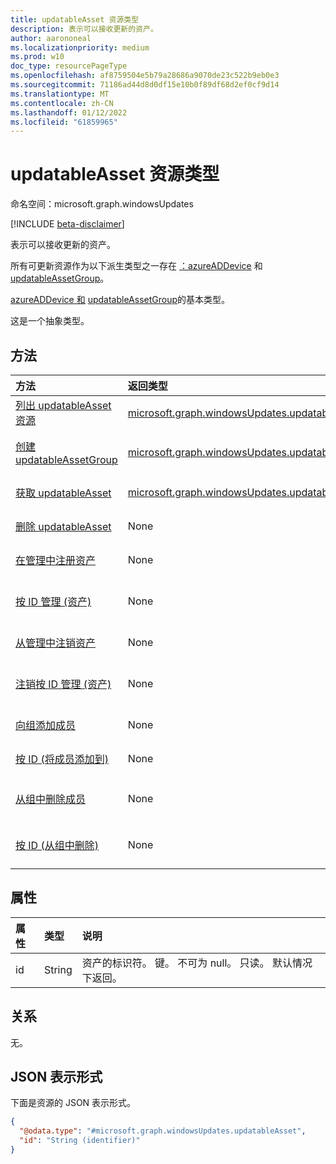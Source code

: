 ```yaml
---
title: updatableAsset 资源类型
description: 表示可以接收更新的资产。
author: aarononeal
ms.localizationpriority: medium
ms.prod: w10
doc_type: resourcePageType
ms.openlocfilehash: af8759504e5b79a28686a9070de23c522b9eb0e3
ms.sourcegitcommit: 71186ad44d8d0df15e10b0f89df68d2ef0cf9d14
ms.translationtype: MT
ms.contentlocale: zh-CN
ms.lasthandoff: 01/12/2022
ms.locfileid: "61859965"
---
```

# <a name="updatableasset-resource-type"></a>updatableAsset 资源类型

命名空间：microsoft.graph.windowsUpdates

[!INCLUDE [beta-disclaimer](../../includes/beta-disclaimer.md)]

表示可以接收更新的资产。

所有可更新资源作为以下派生类型之一存在 [：azureADDevice](../resources/windowsupdates-azureaddevice.md) 和 [updatableAssetGroup](../resources/windowsupdates-updatableassetgroup.md)。

[azureADDevice 和](../resources/windowsupdates-azureaddevice.md) [updatableAssetGroup](../resources/windowsupdates-updatableassetgroup.md)的基本类型。

这是一个抽象类型。

## <a name="methods"></a>方法
|方法|返回类型|说明|
|:---|:---|:---|
|[列出 updatableAsset 资源](../api/windowsupdates-updates-list-updatableassets.md)|[microsoft.graph.windowsUpdates.updatableAsset](../resources/windowsupdates-updatableasset.md) 集合|获取 [updatableAsset](../resources/windowsupdates-updatableasset.md) 对象及其属性的列表。|
|[创建 updatableAssetGroup](../api/windowsupdates-updates-post-updatableassets-updatableassetgroup.md)|[microsoft.graph.windowsUpdates.updatableAssetGroup](../resources/windowsupdates-updatableassetgroup.md)|创建新的 [updatableAssetGroup](../resources/windowsupdates-updatableassetgroup.md) 对象。|
|[获取 updatableAsset](../api/windowsupdates-updatableasset-get.md)|[microsoft.graph.windowsUpdates.updatableAsset](../resources/windowsupdates-updatableasset.md)|读取 [updatableAsset 对象的属性和](../resources/windowsupdates-updatableasset.md) 关系。|
|[删除 updatableAsset](../api/windowsupdates-updatableasset-delete.md)|None|删除 [updatableAsset](../resources/windowsupdates-updatableasset.md) 对象。|
|[在管理中注册资产](../api/windowsupdates-updatableasset-enrollassets.md)|None|在[部署服务的更新管理中注册 updatableAssets。](../resources/windowsupdates-updatableasset.md)|
|[按 ID 管理 (资产) ](../api/windowsupdates-updatableasset-enrollassetsbyid.md)|None|在部署服务更新管理中注册相同类型的[updatableAssets。](../resources/windowsupdates-updatableasset.md)|
|[从管理中注销资产](../api/windowsupdates-updatableasset-unenrollassets.md)|None|从部署服务的更新管理中注销[updatableAssets。](../resources/windowsupdates-updatableasset.md)|
|[注销按 ID 管理 (资产) ](../api/windowsupdates-updatableasset-unenrollassetsbyid.md)|None|从部署服务更新管理中注销相同类型的[updatableAssets。](../resources/windowsupdates-updatableasset.md)|
|[向组添加成员](../api/windowsupdates-updatableassetgroup-addmembers.md)|None|将成员添加到 [updatableAssetGroup](../resources/windowsupdates-updatableassetgroup.md)。|
|[按 ID (将成员添加到) ](../api/windowsupdates-updatableassetgroup-addmembersbyid.md)|None|将相同类型的成员添加到 [updatableAssetGroup](../resources/windowsupdates-updatableassetgroup.md)。|
|[从组中删除成员](../api/windowsupdates-updatableassetgroup-removemembers.md)|None|从 [updatableAssetGroup 中删除成员](../resources/windowsupdates-updatableassetgroup.md)。|
|[按 ID (从组中删除) ](../api/windowsupdates-updatableassetgroup-removemembersbyid.md)|None|从 [updatableAssetGroup 中删除相同类型的成员](../resources/windowsupdates-updatableassetgroup.md)。|

## <a name="properties"></a>属性
|属性|类型|说明|
|:---|:---|:---|
|id|String|资产的标识符。 键。 不可为 null。 只读。 默认情况下返回。|

## <a name="relationships"></a>关系
无。

## <a name="json-representation"></a>JSON 表示形式
下面是资源的 JSON 表示形式。
<!-- {
  "blockType": "resource",
  "keyProperty": "id",
  "@odata.type": "microsoft.graph.windowsUpdates.updatableAsset",
  "openType": false
}
-->
``` json
{
  "@odata.type": "#microsoft.graph.windowsUpdates.updatableAsset",
  "id": "String (identifier)"
}
```

